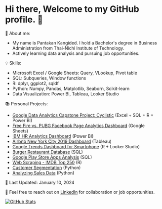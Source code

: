 # Hi there, Welcome to my GitHub profile. 👋

🎯 About me:
- My name is Pantakan Kangided. I hold a Bachelor's degree in Business Administration from Thai-Nichi Institute of Technology.
- Actively learning data analysis and pursuing job opportunities.

💡 Skills:
- Microsoft Excel / Google Sheets: Query, VLookup, Pivot table
- SQL: Subqueries, Window functions
- R: dplyr, ggplot2, sqldf
- Python: Numpy, Pandas, Matplotlib, Seaborn, Scikit-learn
- Data Visualization: Power BI, Tableau, Looker Studio

📚 Personal Projects:
- [Google Data Analytics Capstone Project: Cyclistic](https://github.com/pantakanch/Google-Data-Analytics-Capstone-Project-Cyclistic) (Excel + SQL + R + Power BI)
- [Free Fire vs. PUBG Facebook Page Analytics Dashboard](https://docs.google.com/spreadsheets/d/1_dA50fkJpRbdFygU8ExY1YeVSeaQXdXAUIyalINyjng/edit#gid=1535441902) (Google Sheets)
- [IBM HR Analytics Dashboard](https://github.com/pantakanch/IBM-HR-Analytics-Dashboard) (Power BI)
- [Airbnb New York City 2019 Dashboard](https://public.tableau.com/app/profile/pantakan4372/viz/AirbnbNYC2019Dashboard_17016832550350/Dashboard) (Tableau)
- [Google Trends Dashboard for Smartphone](https://github.com/pantakanch/Google-Trends-Dashboard-for-Smartphone) (R + Looker Studio)
- [Burger Restaurant Database](https://github.com/pantakanch/Restaurant-Database) (SQL)
- [Google Play Store Apps Analysis](https://github.com/pantakanch/Google-Play-Store-Apps-SQL-Data-Analysis) (SQL)
- [Web Scraping - IMDB Top 250](https://github.com/pantakanch/Web-Scraping-IMDB-Top-250) (R)
- [Customer Segmentation](https://github.com/pantakanch/Customer-Segmentation-using-K-Means-Clustering) (Python)
- [Analyzing Sales Data](https://github.com/pantakanch/Analyzing-Sales-Data) (Python)

📅 Last Updated: January 10, 2024

📧 Feel free to reach out on [LinkedIn](https://www.linkedin.com/in/pantakan-kangided/) for collaboration or job opportunities.

[![GitHub Stats](https://github-readme-stats.vercel.app/api?username=pantakanch&show_icons=true&hide=contribs)](https://github.com/pantakanch)
